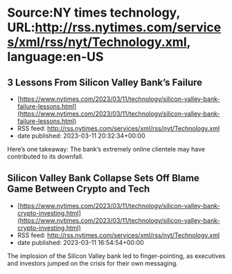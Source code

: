 # Source:NY times technology, URL:http://rss.nytimes.com/services/xml/rss/nyt/Technology.xml, language:en-US

## 3 Lessons From Silicon Valley Bank’s Failure
 - [https://www.nytimes.com/2023/03/11/technology/silicon-valley-bank-failure-lessons.html](https://www.nytimes.com/2023/03/11/technology/silicon-valley-bank-failure-lessons.html)
 - RSS feed: http://rss.nytimes.com/services/xml/rss/nyt/Technology.xml
 - date published: 2023-03-11 20:32:34+00:00

Here’s one takeaway: The bank’s extremely online clientele may have contributed to its downfall.

## Silicon Valley Bank Collapse Sets Off Blame Game Between Crypto and Tech
 - [https://www.nytimes.com/2023/03/11/technology/silicon-valley-bank-crypto-investing.html](https://www.nytimes.com/2023/03/11/technology/silicon-valley-bank-crypto-investing.html)
 - RSS feed: http://rss.nytimes.com/services/xml/rss/nyt/Technology.xml
 - date published: 2023-03-11 16:54:54+00:00

The implosion of the Silicon Valley bank led to finger-pointing, as executives and investors jumped on the crisis for their own messaging.

